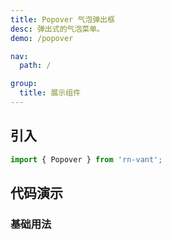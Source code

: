 ```yaml
---
title: Popover 气泡弹出框
desc: 弹出式的气泡菜单。
demo: /popover

nav:
  path: /

group:
  title: 展示组件
---
```


## 引入

```js
import { Popover } from 'rn-vant';
```

## 代码演示

### 基础用法
